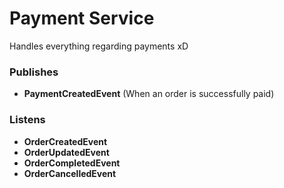 # Payment Service
Handles everything regarding payments xD

### Publishes
* **PaymentCreatedEvent** (When an order is successfully paid) 


### Listens
* **OrderCreatedEvent** 
* **OrderUpdatedEvent**
* **OrderCompletedEvent**
* **OrderCancelledEvent**

